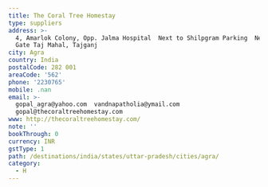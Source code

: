 ```yaml
---
title: The Coral Tree Homestay
type: suppliers
address: >-
  4, Amarlok Colony, Opp. Jalma Hospital  Next to Shilpgram Parking  Near East
  Gate Taj Mahal, Tajganj
city: Agra
country: India
postalCode: 282 001
areaCode: '562'
phone: '2230765'
mobile: .nan
email: >-
  gopal_agra@yahoo.com  vandnapatholia@ymail.com 
  gopal@thecoraltreehomestay.com  
www: http://thecoraltreehomestay.com/
note: ''
bookThrough: 0
currency: INR
gstType: 1
path: /destinations/india/states/uttar-pradesh/cities/agra/
category:
  - H
---
```



